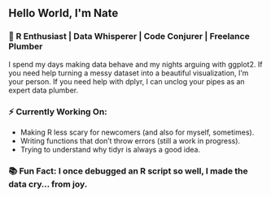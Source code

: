 ## Hello World, I'm Nate

### 🔧 R Enthusiast | Data Whisperer | Code Conjurer | Freelance Plumber
I spend my days making data behave and my nights arguing with ggplot2. If you need help turning a messy dataset into a beautiful visualization, I’m your person. If you need help with dplyr, I can unclog your pipes as an expert data plumber.

### ⚡️ Currently Working On:
* Making R less scary for newcomers (and also for myself, sometimes).
* Writing functions that don’t throw errors (still a work in progress).
* Trying to understand why tidyr is always a good idea.
    
### 📚 Fun Fact: I once debugged an R script so well, I made the data cry… from joy.
